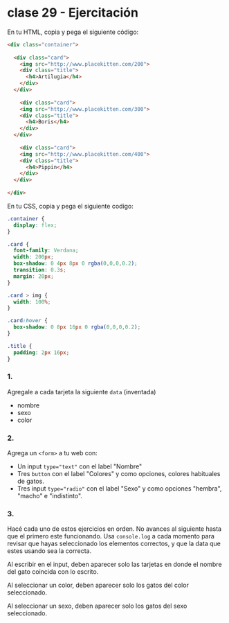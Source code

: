 # clase 29 - Ejercitación

En tu HTML, copia y pega el siguiente código:

```html
<div class="container">
  
  <div class="card">
    <img src="http://www.placekitten.com/200">
    <div class="title">
      <h4>Artilugia</h4>
    </div>
  </div>
  
    <div class="card">
    <img src="http://www.placekitten.com/300">
    <div class="title">
      <h4>Boris</h4>
    </div>
  </div>
  
    <div class="card">
    <img src="http://www.placekitten.com/400">
    <div class="title">
      <h4>Pippin</h4>
    </div>
  </div>
  
</div>
```

En tu CSS, copia y pega el siguiente codigo:

```css 
.container {
  display: flex;
}

.card {
  font-family: Verdana;
  width: 200px;
  box-shadow: 0 4px 8px 0 rgba(0,0,0,0.2);
  transition: 0.3s;
  margin: 20px;
}

.card > img {
  width: 100%;
}

.card:hover {
  box-shadow: 0 8px 16px 0 rgba(0,0,0,0.2);
}

.title {
  padding: 2px 16px;
}
```

### 1. 

Agregale a cada tarjeta la siguiente `data` (inventada)
- nombre
- sexo
- color

### 2. 

Agrega un `<form>` a tu web con:
- Un input `type="text"` con el label "Nombre"
- Tres `button` con el label "Colores" y como opciones, colores habituales de gatos. 
- Tres input `type="radio"` con el label "Sexo" y como opciones "hembra", "macho" e "indistinto". 
  
### 3. 

Hacé cada uno de estos ejercicios en orden. No avances al siguiente hasta que el primero este funcionando. 
Usa `console.log` a cada momento para revisar que hayas seleccionado los elementos correctos, y que la data que estes usando sea la correcta. 

Al escribir en el input, deben aparecer solo las tarjetas en donde el nombre del gato coincida con lo escrito. 

Al seleccionar un color, deben aparecer solo los gatos del color seleccionado. 

Al seleccionar un sexo, deben aparecer solo los gatos del sexo seleccionado. 
